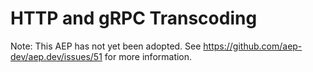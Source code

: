 # HTTP and gRPC Transcoding

Note: This AEP has not yet been adopted.  See https://github.com/aep-dev/aep.dev/issues/51 for more information.
